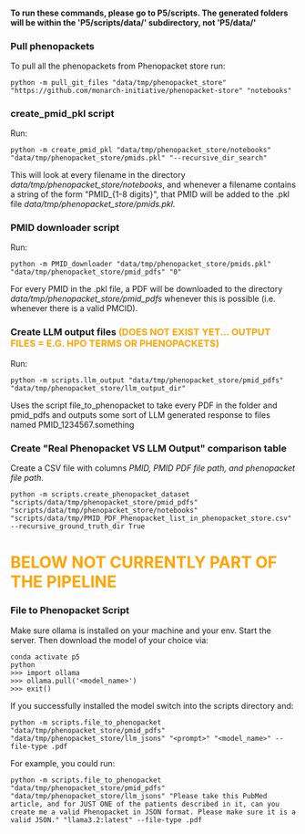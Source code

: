 #### To run these commands, please go to P5/scripts. The generated folders will be within the 'P5/scripts/data/' subdirectory, not 'P5/data/'

### Pull phenopackets
To pull all the phenopackets from Phenopacket store run:
```shell
python -m pull_git_files "data/tmp/phenopacket_store" "https://github.com/monarch-initiative/phenopacket-store" "notebooks"
```

### create_pmid_pkl script
Run: 
```shell
python -m create_pmid_pkl "data/tmp/phenopacket_store/notebooks" "data/tmp/phenopacket_store/pmids.pkl" "--recursive_dir_search"
```
This will look at every filename in the directory *data/tmp/phenopacket_store/notebooks*, and whenever a filename contains a string of the form
"PMID_{1-8 digits}", that PMID will be added to the .pkl file *data/tmp/phenopacket_store/pmids.pkl*. 

### PMID downloader script
Run: 
```shell
python -m PMID_downloader "data/tmp/phenopacket_store/pmids.pkl" "data/tmp/phenopacket_store/pmid_pdfs" "0"
```
For every PMID in the .pkl file, a PDF will be downloaded to the directory *data/tmp/phenopacket_store/pmid_pdfs* whenever this is possible (i.e. whenever there is a valid PMCID). 

### Create LLM output files <span style="color:orange">(DOES NOT EXIST YET... OUTPUT FILES = E.G. HPO TERMS OR PHENOPACKETS)</span>

Run: 
```shell
python -m scripts.llm_output "data/tmp/phenopacket_store/pmid_pdfs" "data/tmp/phenopacket_store/llm_output_dir"
```

Uses the script file_to_phenopacket to take every PDF in the folder and pmid_pdfs and outputs some sort of LLM generated response to files named PMID_1234567.something

### Create "Real Phenopacket VS LLM Output" comparison table

Create a CSV file with columns *PMID, PMID PDF file path, and phenopacket file path*.
```shell
python -m scripts.create_phenopacket_dataset "scripts/data/tmp/phenopacket_store/pmid_pdfs" "scripts/data/tmp/phenopacket_store/notebooks" "scripts/data/tmp/PMID_PDF_Phenopacket_list_in_phenopacket_store.csv" --recursive_ground_truth_dir True
```

# <span style="color:orange">BELOW NOT CURRENTLY PART OF THE PIPELINE</span>

### File to Phenopacket Script
Make sure ollama is installed on your machine and your env. Start the server.
Then download the model of your choice via:
```shell
conda activate p5
python
>>> import ollama
>>> ollama.pull('<model_name>')
>>> exit()
```

If you successfully installed the model switch into the scripts directory and:
```shell 
python -m scripts.file_to_phenopacket "data/tmp/phenopacket_store/pmid_pdfs" "data/tmp/phenopacket_store/llm_jsons" "<prompt>" "<model_name>" --file-type .pdf
```

For example, you could run:
```shell 
python -m scripts.file_to_phenopacket "data/tmp/phenopacket_store/pmid_pdfs" "data/tmp/phenopacket_store/llm_jsons" "Please take this PubMed article, and for JUST ONE of the patients described in it, can you create me a valid Phenopacket in JSON format. Please make sure it is a valid JSON." "llama3.2:latest" --file-type .pdf
```
